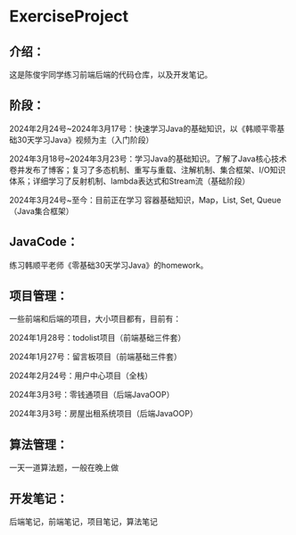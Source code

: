 # ExerciseProject

## 介绍：

这是陈俊宇同学练习前端后端的代码仓库，以及开发笔记。

## 阶段：

2024年2月24号~2024年3月17号：快速学习Java的基础知识，以《韩顺平零基础30天学习Java》视频为主（入门阶段）

2024年3月18号~2024年3月23号：学习Java的基础知识。了解了Java核心技术卷并发布了博客；复习了多态机制、重写与重载、注解机制、集合框架、I/O知识体系；详细学习了反射机制、lambda表达式和Stream流（基础阶段）

2024年3月24号~至今：目前正在学习 容器基础知识，Map，List, Set, Queue（Java集合框架）

## JavaCode：

练习韩顺平老师《零基础30天学习Java》的homework。

## 项目管理：

一些前端和后端的项目，大小项目都有，目前有：

2024年1月28号：todolist项目（前端基础三件套）

2024年1月27号：留言板项目（前端基础三件套）

2024年2月24号：用户中心项目（全栈）

2024年3月3号：零钱通项目（后端JavaOOP）

2024年3月3号：房屋出租系统项目（后端JavaOOP）

## 算法管理：

一天一道算法题，一般在晚上做

## 开发笔记：

后端笔记，前端笔记，项目笔记，算法笔记